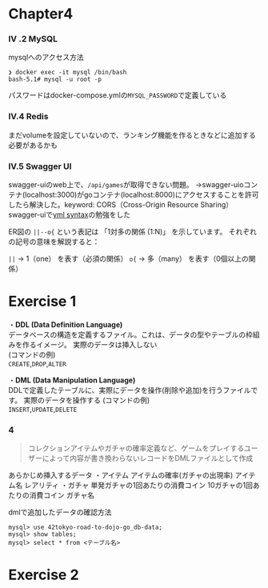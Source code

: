 # Chapter4
### IV .2 MySQL
mysqlへのアクセス方法
```
❯ docker exec -it mysql /bin/bash
bash-5.1# mysql -u root -p
```
パスワードはdocker-compose.ymlの`MYSQL_PASSWORD`で定義している 

### IV.4 Redis
まだvolumeを設定していないので、ランキング機能を作るときなどに追加する必要があるかも

### IV.5 Swagger UI
swagger-uiのweb上で、`/api/games`が取得できない問題。
→swagger-uioコンテナ(localhost:3000)がgoコンテナ(localhost:8000)にアクセスすることを許可したら解決した。keyword: CORS（Cross-Origin Resource Sharing）
swagger-uiで[yml syntax](https://docs.ansible.com/ansible/latest/reference_appendices/YAMLSyntax.html)の勉強をした

ER図の `||--o{` という表記は 「1対多の関係 (1:N)」 を示しています。
それぞれの記号の意味を解説すると：

`||` → 1（one） を表す（必須の関係）
`o{` → 多（many） を表す（0個以上の関係）


# Exercise 1
・**DDL (Data Definition Language)**  
データベースの構造を定義するファイル。これは、データの型やテーブルの枠組みを作るイメージ。
実際のデータは挿入しない   
(コマンドの例)  
`CREATE`,`DROP`,`ALTER`

・**DML (Data Manipulation Language)**  
DDLで定義したテーブルに、実際にデータを操作(削除や追加)を行うファイルです。
実際のデータを操作する
(コマンドの例)   
`INSERT`,`UPDATE`,`DELETE`

### 4
> コレクションアイテムやガチャの確率定義など、ゲームをプレイするユーザーによって内容が書き換わらないレコードをDMLファイルとして作成

あらかじめ挿入するデータ
・アイテム
アイテムの確率(ガチャの出現率)
アイテム名
レアリティ
・ガチャ
単発ガチャの1回あたりの消費コイン
10ガチャの1回あたりの消費コイン
ガチャ名


dmlで追加したデータの確認方法
```
mysql> use 42tokyo-road-to-dojo-go_db-data;
mysql> show tables;
mysql> select * from <テーブル名>
```

# Exercise 2